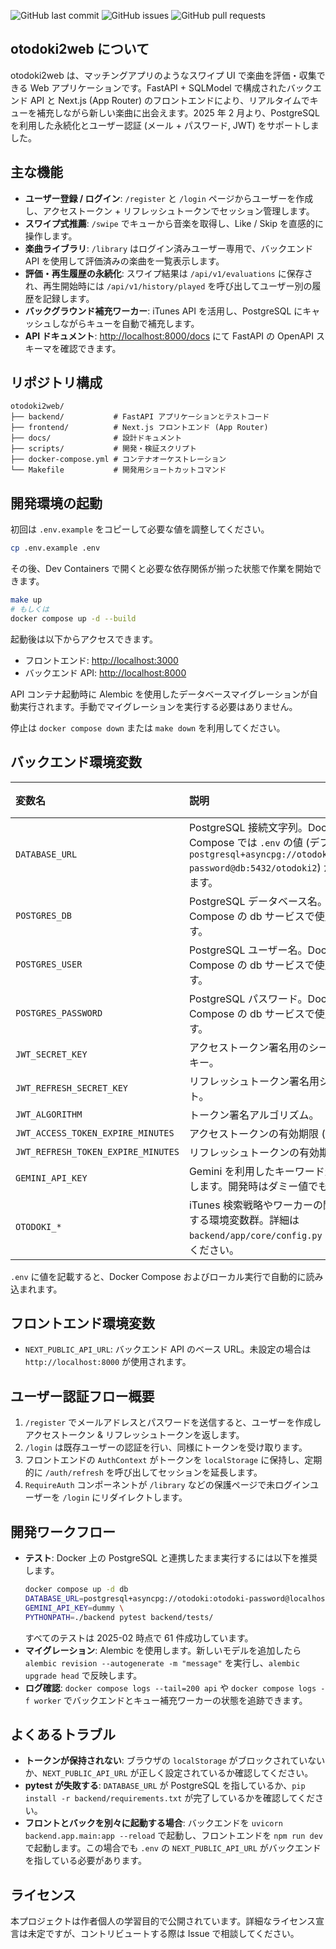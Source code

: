 ![GitHub last commit](https://img.shields.io/github/last-commit/is0692vs/otodoki2web) ![GitHub issues](https://img.shields.io/github/issues/is0692vs/otodoki2web) ![GitHub pull requests](https://img.shields.io/github/issues-pr/is0692vs/otodoki2web)

## otodoki2web について

otodoki2web は、マッチングアプリのようなスワイプ UI で楽曲を評価・収集できる Web アプリケーションです。FastAPI + SQLModel で構成されたバックエンド API と Next.js (App Router) のフロントエンドにより、リアルタイムでキューを補充しながら新しい楽曲に出会えます。2025 年 2 月より、PostgreSQL を利用した永続化とユーザー認証 (メール + パスワード, JWT) をサポートしました。

## 主な機能

- **ユーザー登録 / ログイン**: `/register` と `/login` ページからユーザーを作成し、アクセストークン + リフレッシュトークンでセッション管理します。
- **スワイプ式推薦**: `/swipe` でキューから音楽を取得し、Like / Skip を直感的に操作します。
- **楽曲ライブラリ**: `/library` はログイン済みユーザー専用で、バックエンド API を使用して評価済みの楽曲を一覧表示します。
- **評価・再生履歴の永続化**: スワイプ結果は `/api/v1/evaluations` に保存され、再生開始時には `/api/v1/history/played` を呼び出してユーザー別の履歴を記録します。
- **バックグラウンド補充ワーカー**: iTunes API を活用し、PostgreSQL にキャッシュしながらキューを自動で補充します。
- **API ドキュメント**: [http://localhost:8000/docs](http://localhost:8000/docs) にて FastAPI の OpenAPI スキーマを確認できます。

## リポジトリ構成

```
otodoki2web/
├── backend/           # FastAPI アプリケーションとテストコード
├── frontend/          # Next.js フロントエンド (App Router)
├── docs/              # 設計ドキュメント
├── scripts/           # 開発・検証スクリプト
├── docker-compose.yml # コンテナオーケストレーション
└── Makefile           # 開発用ショートカットコマンド
```

## 開発環境の起動

初回は `.env.example` をコピーして必要な値を調整してください。

```bash
cp .env.example .env
```

その後、Dev Containers で開くと必要な依存関係が揃った状態で作業を開始できます。

```bash
make up
# もしくは
docker compose up -d --build
```

起動後は以下からアクセスできます。

- フロントエンド: [http://localhost:3000](http://localhost:3000)
- バックエンド API: [http://localhost:8000](http://localhost:8000)

API コンテナ起動時に Alembic を使用したデータベースマイグレーションが自動実行されます。手動でマイグレーションを実行する必要はありません。

停止は `docker compose down` または `make down` を利用してください。

## バックエンド環境変数

| 変数名                             | 説明                                                                                                                                                   | デフォルト         |
| :--------------------------------- | :----------------------------------------------------------------------------------------------------------------------------------------------------- | :----------------- |
| `DATABASE_URL`                     | PostgreSQL 接続文字列。Docker Compose では `.env` の値 (デフォルト: `postgresql+asyncpg://otodoki:otodoki-password@db:5432/otodoki2`) が使用されます。 | `.env` 参照        |
| `POSTGRES_DB`                      | PostgreSQL データベース名。Docker Compose の db サービスで使用されます。                                                                               | `otodoki2`         |
| `POSTGRES_USER`                    | PostgreSQL ユーザー名。Docker Compose の db サービスで使用されます。                                                                                   | `otodoki`          |
| `POSTGRES_PASSWORD`                | PostgreSQL パスワード。Docker Compose の db サービスで使用されます。                                                                                   | `otodoki-password` |
| `JWT_SECRET_KEY`                   | アクセストークン署名用のシークレットキー。                                                                                                             | (必須)             |
| `JWT_REFRESH_SECRET_KEY`           | リフレッシュトークン署名用シークレット。                                                                                                               | (必須)             |
| `JWT_ALGORITHM`                    | トークン署名アルゴリズム。                                                                                                                             | `HS256`            |
| `JWT_ACCESS_TOKEN_EXPIRE_MINUTES`  | アクセストークンの有効期限 (分)。                                                                                                                      | `30`               |
| `JWT_REFRESH_TOKEN_EXPIRE_MINUTES` | リフレッシュトークンの有効期限 (分)。                                                                                                                  | `4320`             |
| `GEMINI_API_KEY`                   | Gemini を利用したキーワード生成に使用します。開発時はダミー値でも可。                                                                                  | `changeme`         |
| `OTODOKI_*`                        | iTunes 検索戦略やワーカーの閾値を調整する環境変数群。詳細は `backend/app/core/config.py` を参照してください。                                          | -                  |

`.env` に値を記載すると、Docker Compose およびローカル実行で自動的に読み込まれます。

## フロントエンド環境変数

- `NEXT_PUBLIC_API_URL`: バックエンド API のベース URL。未設定の場合は `http://localhost:8000` が使用されます。

## ユーザー認証フロー概要

1. `/register` でメールアドレスとパスワードを送信すると、ユーザーを作成しアクセストークン & リフレッシュトークンを返します。
2. `/login` は既存ユーザーの認証を行い、同様にトークンを受け取ります。
3. フロントエンドの `AuthContext` がトークンを `localStorage` に保持し、定期的に `/auth/refresh` を呼び出してセッションを延長します。
4. `RequireAuth` コンポーネントが `/library` などの保護ページで未ログインユーザーを `/login` にリダイレクトします。

## 開発ワークフロー

- **テスト**: Docker 上の PostgreSQL と連携したまま実行するには以下を推奨します。
  ```bash
  docker compose up -d db
  DATABASE_URL=postgresql+asyncpg://otodoki:otodoki-password@localhost:5432/otodoki2 \
  GEMINI_API_KEY=dummy \
  PYTHONPATH=./backend pytest backend/tests/
  ```
  すべてのテストは 2025-02 時点で 61 件成功しています。
- **マイグレーション**: Alembic を使用します。新しいモデルを追加したら `alembic revision --autogenerate -m "message"` を実行し、`alembic upgrade head` で反映します。
- **ログ確認**: `docker compose logs --tail=200 api` や `docker compose logs -f worker` でバックエンドとキュー補充ワーカーの状態を追跡できます。

## よくあるトラブル

- **トークンが保持されない**: ブラウザの `localStorage` がブロックされていないか、`NEXT_PUBLIC_API_URL` が正しく設定されているか確認してください。
- **pytest が失敗する**: `DATABASE_URL` が PostgreSQL を指しているか、`pip install -r backend/requirements.txt` が完了しているかを確認してください。
- **フロントとバックを別々に起動する場合**: バックエンドを `uvicorn backend.app.main:app --reload` で起動し、フロントエンドを `npm run dev` で起動します。この場合でも `.env` の `NEXT_PUBLIC_API_URL` がバックエンドを指している必要があります。

## ライセンス

本プロジェクトは作者個人の学習目的で公開されています。詳細なライセンス宣言は未定ですが、コントリビュートする際は Issue で相談してください。
